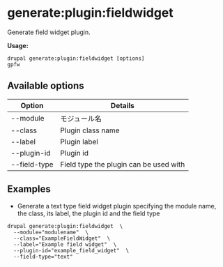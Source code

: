 # generate:plugin:fieldwidget
Generate field widget plugin.

**Usage:**
```
drupal generate:plugin:fieldwidget [options]
gpfw
```

## Available options
Option | Details
-------|-------------
--module | モジュール名
--class | Plugin class name
--label | Plugin label
--plugin-id | Plugin id
--field-type | Field type the plugin can be used with

## Examples
* Generate a text type field widget plugin specifying the module name, the class, its label, the plugin id and the field type
```
drupal generate:plugin:fieldwidget  \
  --module="modulename"  \
  --class="ExampleFieldWidget"  \
  --label="Example field widget"  \
  --plugin-id="example_field_widget"  \
  --field-type="text"
```
